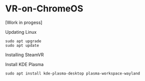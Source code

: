 # VR-on-ChromeOS
[Work in progess]


Updating Linux

    sudo apt upgrade
    sudo apt update

Installing SteamVR

Install KDE Plasma

    sudo apt install kde-plasma-desktop plasma-workspace-wayland
